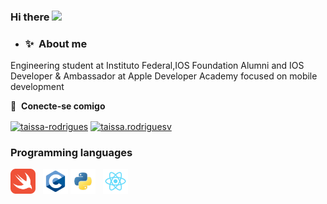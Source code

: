 ### Hi there <a href="https://www.gautamkrishnar.com/"><img src="https://media.giphy.com/media/hvRJCLFzcasrR4ia7z/giphy.gif" width="5%"></a>


- ### ✨&nbsp; About me

Engineering student at Instituto Federal,IOS Foundation Alumni and IOS Developer & Ambassador at Apple Developer Academy focused on mobile development 


🔗 &nbsp;**Conecte-se comigo**
<p align="left">

<a href="https://www.linkedin.com/in/taissa-rodrigues-07463b296/" target="blank"><img align="center" src="https://raw.githubusercontent.com/rahuldkjain/github-profile-readme-generator/master/src/images/icons/Social/linked-in-alt.svg" alt="taissa-rodrigues" height="30" width="40" /></a>
<a href="https://www.instagram.com/taissa.rodriguesv/" target="blank"><img align="center" src="https://raw.githubusercontent.com/rahuldkjain/github-profile-readme-generator/master/src/images/icons/Social/instagram.svg" alt="taissa.rodriguesv" height="30" width="40" /></a>

### Programming languages

<img title="Swift" alt="Swift" width="40px"   src="https://raw.githubusercontent.com/github/explore/master/topics/swift/swift.png"> &nbsp; 
<img title="C" alt="C" width="40px" 
src="https://raw.githubusercontent.com/github/explore/master/topics/c/c.png">
<img title="Python" alt="Python" width="40px" src="https://raw.githubusercontent.com/github/explore/master/topics/python/python.png">   <img title="React" alt="React" width="40px" src="https://raw.githubusercontent.com/github/explore/master/topics/react/react.png">



